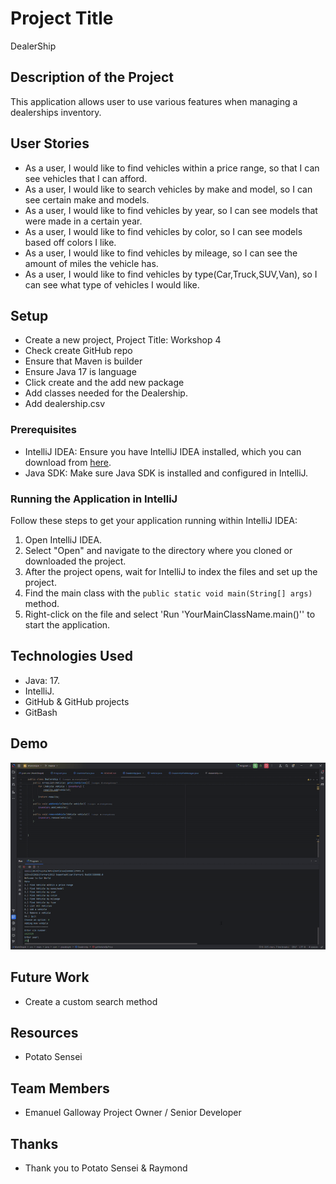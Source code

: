 # Project Title
DealerShip

## Description of the Project
This application allows user to use various features when managing a dealerships inventory.

## User Stories
- As a user, I would like to find vehicles within a price range, so that I can see vehicles that I can afford.
- As a user, I would like to search vehicles by make and model, so I can see certain make and models.
- As a user, I would like to find vehicles by year, so I can see models that were made in a certain year.
- As a user, I would like to find vehicles by color, so I can see models based off colors I like.
- As a user, I would like to find vehicles by mileage, so I can see the amount of miles the vehicle has.
- As a user, I would like to find vehicles by type(Car,Truck,SUV,Van), so I can see what type of vehicles I would like.

## Setup
- Create a new project, Project Title: Workshop 4
- Check create GitHub repo
- Ensure that Maven is builder
- Ensure Java 17 is language 
- Click create and the add new package
- Add classes needed for the Dealership.
- Add dealership.csv
### Prerequisites

- IntelliJ IDEA: Ensure you have IntelliJ IDEA installed, which you can download from [here](https://www.jetbrains.com/idea/download/).
- Java SDK: Make sure Java SDK is installed and configured in IntelliJ.

### Running the Application in IntelliJ

Follow these steps to get your application running within IntelliJ IDEA:

1. Open IntelliJ IDEA.
2. Select "Open" and navigate to the directory where you cloned or downloaded the project.
3. After the project opens, wait for IntelliJ to index the files and set up the project.
4. Find the main class with the `public static void main(String[] args)` method.
5. Right-click on the file and select 'Run 'YourMainClassName.main()'' to start the application.

## Technologies Used

- Java: 17.
- IntelliJ.
- GitHub & GitHub projects
- GitBash

## Demo
![WorkShop4Dealership.java2025-05-1310-20-04-ezgif.com-video-to-gif-converter.gif](WorkShop4Dealership.java2025-05-1310-20-04-ezgif.com-video-to-gif-converter.gif)


## Future Work
- Create a custom search method

## Resources
- Potato Sensei

## Team Members
- Emanuel Galloway Project Owner / Senior Developer

## Thanks
- Thank you to Potato Sensei & Raymond 
 